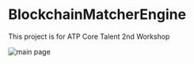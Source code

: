# BlockchainMatcherEngine
This project is for  ATP Core Talent 2nd Workshop 


![main page](https://ibb.co/tbRnDR2)
